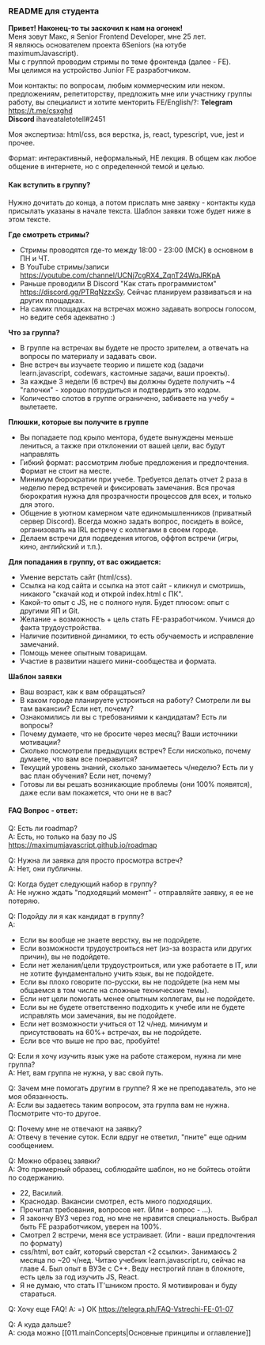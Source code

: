 ### README для студента

**Привет! Наконец-то ты заскочил к нам на огонек!**  
Меня зовут Макс, я Senior Frontend Developer, мне 25 лет.  
Я являюсь основателем проекта 6Seniors (на ютубе maximumJavascript).  
Мы с группой проводим стримы по теме фронтенда (далее - FE).  
Мы целимся на устройство Junior FE разработчиком.

Мои контакты: по вопросам, любым коммерческим или неком. предложениям, репетиторству, предложить мне или участнику группы работу, вы специалист и хотите менторить FE/English/?:
**Telegram** https://t.me/csxghd  
**Discord** ihaveataletotell#2451

Моя экспертиза: html/css, вся верстка, js, react, typescript, vue, jest и прочее.

Формат: интерактивный, неформальный, НЕ лекция. В общем как любое общение в интернете, но с определенной темой и целью.

#### Как вступить в группу?
Нужно дочитать до конца, а потом прислать мне заявку - контакты куда присылать указаны в начале текста.
Шаблон заявки тоже будет ниже в этом тексте.

**Где смотреть стримы?**
- Стримы проводятся где-то между 18:00 - 23:00 (МСК) в основном в ПН и ЧТ.
- В YouTube стримы/записи https://youtube.com/channel/UCNj7cgRX4_ZqnT24WqJRKpA
- Раньше проводили В Discord "Как стать программистом" https://discord.gg/PTRqNzzxSy. 
   Сейчас планируем развиваться и на других площадках.
- На самих площадках на встречах можно задавать вопросы голосом, но ведите себя адекватно :)

**Что за группа?**
- В группе на встречах вы будете не просто зрителем, а отвечать на вопросы по материалу и задавать свои.
- Вне встреч вы изучаете теорию и пишете код (задачи learn.javascript, codewars, кастомные задачи, ваши проекты).
- За каждые 3 недели (6 встреч) вы должны будете получить ~4 "галочки" - хорошо потрудиться и подтвердить это кодом.
- Количество слотов в группе ограничено, забиваете на учебу = вылетаете.

**Плюшки, которые вы получите в группе**
- Вы попадаете под крыло ментора, будете вынуждены меньше лениться,
   а также при отклонении от вашей цели, вас будут направлять
- Гибкий формат: рассмотрим любые предложения и предпочтения. Формат не стоит на месте.
- Минимум бюрократии при учебе. Требуется делать отчет 2 раза в неделю перед встречей и фиксировать замечания.
   Вся прочая бюрократия нужна для прозрачности процессов для всех, и только для этого.
- Общение в уютном камерном чате единомышленников (приватный сервер Discord). Всегда можно задать вопрос,
   посидеть в войсе, организовать на IRL встречу с коллегами в своем городе.
- Делаем встречи для подведения итогов, оффтоп встречи (игры, кино, английский и т.п.).

**Для попадания в группу, от вас ожидается:**
- Умение верстать сайт (html/css).
- Ссылка на код сайта и ссылка на этот сайт - кликнул и смотришь, никакого "скачай код и открой index.html с ПК".
- Какой-то опыт с JS, не с полного нуля. Будет плюсом: опыт с другими ЯП и Git.
- Желание + возможность + цель стать FE-разработчиком. Учимся до факта трудоустройства.
- Наличие позитивной динамики, то есть обучаемость и исправление замечаний.
- Помощь менее опытным товарищам.
- Участие в развитии нашего мини-сообщества и формата.

**Шаблон заявки**  
- Ваш возраст, как к вам обращаться?
- В каком городе планируете устроиться на работу? Смотрели ли вы там вакансии? Если нет, почему?
- Ознакомились ли вы с требованиями к кандидатам? Есть ли вопросы?
- Почему думаете, что не бросите через месяц? Ваши источники мотивации?
- Сколько посмотрели предыдущих встреч? Если нисколько, почему думаете, что вам все понравится?
- Текущий уровень знаний, сколько занимаетесь ч/неделю? Есть ли у вас план обучения? Если нет, почему?
- Готовы ли вы решать возникающие проблемы (они 100% появятся), даже если вам покажется, что они не в вас?

#### FAQ Вопрос - ответ:
Q: Есть ли roadmap?  
A: Есть, но только на базу по JS https://maximumjavascript.github.io/roadmap

Q: Нужна ли заявка для просто просмотра встреч?  
A: Нет, они публичны.

Q: Когда будет следующий набор в группу?  
A: Не нужно ждать "подходящий момент" - отправляйте заявку, я ее не потеряю.

Q: Подойду ли я как кандидат в группу?  
A:  
- Если вы вообще не знаете верстку, вы не подойдете.
- Если возможности трудоустроиться нет (из-за возраста или других причин), вы не подойдете.
- Если нет желания/цели трудоустроиться, или уже работаете в IT, или не хотите фундаментально учить язык, вы не подойдете.
- Если вы плохо говорите по-русски, вы не подойдете (на нем мы общаемся в том числе на сложные технические темы).
- Если нет цели помогать менее опытным коллегам, вы не подойдете.
- Если вы не будете ответственно подходить к учебе или не будете исправлять мои замечания, вы не подойдете.
- Если нет возможности учиться от 12 ч/нед. минимум и присутствовать на 60%+ встречах, вы не подойдете.
- Если все что выше не про вас, пробуйте!

Q: Если я хочу изучить язык уже на работе стажером, нужна ли мне группа?  
A: Нет, вам группа не нужна, у вас свой путь.

Q: Зачем мне помогать другим в группе? Я же не преподаватель, это не моя обязанность.  
A: Если вы задаетесь таким вопросом, эта группа вам не нужна. Посмотрите что-то другое.

Q: Почему мне не отвечают на заявку?  
A: Отвечу в течение суток. Если вдруг не ответил, "пните" еще одним сообщением.

Q: Можно образец заявки?  
A: Это примерный образец, соблюдайте шаблон, но не бойтесь отойти по содержанию.
- 22, Василий.
- Краснодар. Вакансии смотрел, есть много подходящих.
- Прочитал требования, вопросов нет. (Или - вопрос - ...).
- Я закончу ВУЗ через год, но мне не нравится специальность. Выбрал быть FE разработчиком, уверен на 100%.
- Смотрел 2 встречи, меня все устраивает. (Или - ваши предпочтения по формату)
- css/html, вот сайт, который сверстал <2 ссылки>. Занимаюсь 2 месяца по ~20 ч/нед. Читаю учебник learn.javascript.ru, сейчас на главе 4. Был опыт в ВУЗе с C++. Веду нестрогий план в блокноте, есть цель за год изучить JS, React.
- Я не думаю, что стать IT'шником просто. Я мотивирован и буду стараться.

Q: Хочу еще FAQ!
A: =) ОК https://telegra.ph/FAQ-Vstrechi-FE-01-07

Q: А куда дальше?  
A: сюда можно [[011.mainConcepts|Основные принципы и оглавление]]
